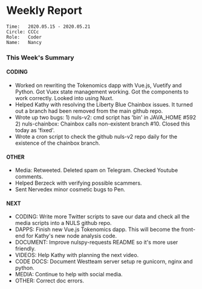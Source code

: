 # Weekly Report
```
Time: 	2020.05.15 - 2020.05.21
Circle:	CCCc
Role:   Coder
Name:   Nancy
```
### This Week's Summary

#### CODING 
- Worked on rewriting the Tokenomics dapp with Vue.js, Vuetify and Python. Got Vuex state management working. Got the components to work correctly. Looked into using Nuxt.
- Helped Kathy with resolving the Liberty Blue Chainbox issues. It turned out a branch had been removed from the main github repo. 
- Wrote up two bugs: 1) nuls-v2: cmd script has 'bin' in JAVA_HOME #592
  2) nuls-chainbox: Chainbox calls non-existent branch #10. Closed this today as 'fixed'.
- Wrote a cron script to check the github nuls-v2 repo daily for the existence of the chainbox branch.

#### OTHER
- Media: Retweeted. Deleted spam on Telegram. Checked Youtube comments.
- Helped Berzeck with verifying possible scammers.
- Sent Nervedex minor cosmetic bugs to Pen.

#### NEXT

- CODING: Write more Twitter scripts to save our data and check all the media scripts into a NULS github repo.
- DAPPS: Finish new Vue.js Tokenomics dapp. This will become the front-end for Kathy's new node analysis code. 
- DOCUMENT: Improve nulspy-requests README so it's more user friendly.
- VIDEOS: Help Kathy with planning the next video.
- CODE DOCS: Document Westteam server setup re gunicorn, nginx and python.
- MEDIA: Continue to help with social media.
- OTHER: Correct doc errors.







